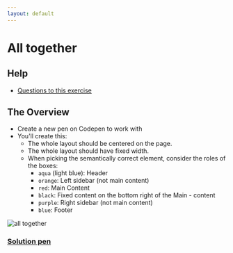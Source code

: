```yaml
---
layout: default
---
```

# All together

## Help

- [Questions to this exercise](http://askbot.greenfox.academy/questions/tags:all-together/)

## The Overview

- Create a new pen on Codepen to work with
- You'll create this:
  - The whole layout should be centered on the page.
  - The whole layout should have fixed width.
  - When picking the semantically correct element, consider the roles of the boxes:
    - `aqua` (light blue): Header
    - `orange`: Left sidebar (not main content)
    - `red`: Main Content
    - `black`: Fixed content on the bottom right of the Main - content
    - `purple`: Right sidebar (not main content)
    - `blue`: Footer

![all together](assets/all.jpg)

### [Solution pen](https://codepen.io/adamgyulavari/pen/mdeOZzG?editors=1100)
